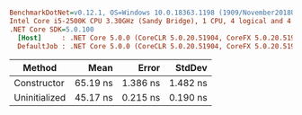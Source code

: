 ``` ini

BenchmarkDotNet=v0.12.1, OS=Windows 10.0.18363.1198 (1909/November2018Update/19H2)
Intel Core i5-2500K CPU 3.30GHz (Sandy Bridge), 1 CPU, 4 logical and 4 physical cores
.NET Core SDK=5.0.100
  [Host]     : .NET Core 5.0.0 (CoreCLR 5.0.20.51904, CoreFX 5.0.20.51904), X64 RyuJIT
  DefaultJob : .NET Core 5.0.0 (CoreCLR 5.0.20.51904, CoreFX 5.0.20.51904), X64 RyuJIT


```
|        Method |     Mean |    Error |   StdDev |
|-------------- |---------:|---------:|---------:|
|   Constructor | 65.19 ns | 1.386 ns | 1.482 ns |
| Uninitialized | 45.17 ns | 0.215 ns | 0.190 ns |
